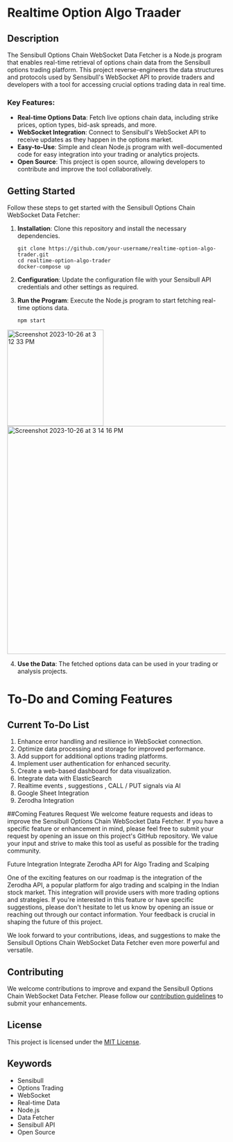 # Realtime Option Algo Traader

## Description
The Sensibull Options Chain WebSocket Data Fetcher is a Node.js program that enables real-time retrieval of options chain data from the Sensibull options trading platform. This project reverse-engineers the data structures and protocols used by Sensibull's WebSocket API to provide traders and developers with a tool for accessing crucial options trading data in real time. 

### Key Features:
- **Real-time Options Data**: Fetch live options chain data, including strike prices, option types, bid-ask spreads, and more.
- **WebSocket Integration**: Connect to Sensibull's WebSocket API to receive updates as they happen in the options market.
- **Easy-to-Use**: Simple and clean Node.js program with well-documented code for easy integration into your trading or analytics projects.
- **Open Source**: This project is open source, allowing developers to contribute and improve the tool collaboratively.

## Getting Started
Follow these steps to get started with the Sensibull Options Chain WebSocket Data Fetcher:

1. **Installation**: Clone this repository and install the necessary dependencies.

   ```
   git clone https://github.com/your-username/realtime-option-algo-trader.git
   cd realtime-option-algo-trader
   docker-compose up
   ```

2. **Configuration**: Update the configuration file with your Sensibull API credentials and other settings as required.

3. **Run the Program**: Execute the Node.js program to start fetching real-time options data.

   ```
   npm start
   ```


<img width="222" alt="Screenshot 2023-10-26 at 3 12 33 PM" src="https://github.com/studiogangster/realtime-option-algo-trader/assets/12793420/314a00b3-ff84-4c52-9798-5387e0aeea1c">
<img width="526" alt="Screenshot 2023-10-26 at 3 14 16 PM" src="https://github.com/studiogangster/realtime-option-algo-trader/assets/12793420/2aeea27c-b7bc-4395-b408-86b6ea749ed0">

4. **Use the Data**: The fetched options data can be used in your trading or analysis projects.
   
# To-Do and Coming Features

## Current To-Do List
 1. Enhance error handling and resilience in WebSocket connection.
 2. Optimize data processing and storage for improved performance.
 3. Add support for additional options trading platforms.
 4. Implement user authentication for enhanced security.
 5. Create a web-based dashboard for data visualization.
 6. Integrate data with ElasticSearch
 7. Realtime events , suggestions , CALL / PUT signals via AI
 8. Google Sheet Integration
 9. Zerodha Integration

##Coming Features Request
We welcome feature requests and ideas to improve the Sensibull Options Chain WebSocket Data Fetcher. If you have a specific feature or enhancement in mind, please feel free to submit your request by opening an issue on this project's GitHub repository. We value your input and strive to make this tool as useful as possible for the trading community.

Future Integration
Integrate Zerodha API for Algo Trading and Scalping

One of the exciting features on our roadmap is the integration of the Zerodha API, a popular platform for algo trading and scalping in the Indian stock market. This integration will provide users with more trading options and strategies. If you're interested in this feature or have specific suggestions, please don't hesitate to let us know by opening an issue or reaching out through our contact information. Your feedback is crucial in shaping the future of this project.

We look forward to your contributions, ideas, and suggestions to make the Sensibull Options Chain WebSocket Data Fetcher even more powerful and versatile.


## Contributing
We welcome contributions to improve and expand the Sensibull Options Chain WebSocket Data Fetcher. Please follow our [contribution guidelines](CONTRIBUTING.md) to submit your enhancements.

## License
This project is licensed under the [MIT License](LICENSE).

## Keywords
- Sensibull
- Options Trading
- WebSocket
- Real-time Data
- Node.js
- Data Fetcher
- Sensibull API
- Open Source

